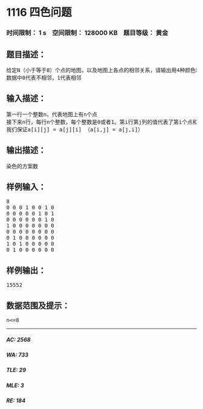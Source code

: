 # 1116 四色问题   
### 时间限制： 1 s&nbsp;&nbsp;&nbsp;&nbsp;空间限制： 128000 KB&nbsp;&nbsp;&nbsp;&nbsp;题目等级： 黄金  
## 题目描述：  

<pre>
给定N（小于等于8）个点的地图，以及地图上各点的相邻关系，请输出用4种颜色将地图涂色的所有方案数（要求相邻两点不能涂成相同的颜色）
数据中0代表不相邻，1代表相邻
</pre>
  
  
## 输入描述：  

<pre>
第一行一个整数n，代表地图上有n个点
接下来n行，每行n个整数，每个整数是0或者1。第i行第j列的值代表了第i个点和第j个点之间是相邻的还是不相邻，相邻就是1，不相邻就是0.
我们保证a[i][j] = a[j][i] （a[i,j] = a[j,i]）
</pre>
  
  
## 输出描述：  

<pre>
染色的方案数
</pre>
  
  
## 样例输入：  

<pre>
8  
0 0 0 1 0 0 1 0   
0 0 0 0 0 1 0 1   
0 0 0 0 0 0 1 0   
1 0 0 0 0 0 0 0   
0 0 0 0 0 0 0 0   
0 1 0 0 0 0 0 0   
1 0 1 0 0 0 0 0   
0 1 0 0 0 0 0 0
</pre>
  
  
## 样例输出：  

<pre>
15552
</pre>
  
  
## 数据范围及提示：  

<pre>
n<=8
</pre>
  
  
***  

##### AC: 2568  
##### WA: 733  
##### TLE: 29  
##### MLE: 3  
##### RE: 184  
